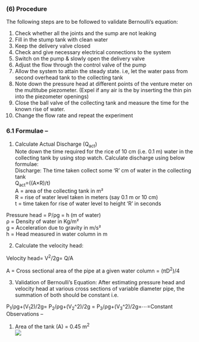 ### (6) Procedure
The following steps are to be followed to validate Bernoulli’s equation:<br>
1.	Check whether all the joints and the sump are not leaking </br>
2.	Fill in the stump tank with clean water</br>
3.	Keep the delivery valve closed</br>
4.	Check and give necessary electrical connections to the system</br>
5.	Switch on the pump & slowly open the delivery valve</br>
6.	Adjust the flow through the control valve of the pump</br>
7.	Allow the system to attain the steady state. i.e, let the water pass from second overhead tank to the collecting tank</br>
8.	Note down the pressure head at different points of the venture meter on the multitube piezometer. (Expel if any air is the by inserting the thin pin into the piezometer openings)</br>
9.	Close the ball valve of the collecting tank and measure the time for the known rise of water.</br>
10.	Change the flow rate and repeat the experiment</br>
### 6.1	Formulae –<br>
1. Calculate Actual Discharge (Q<sub>act</sub>)<br>
Note down the time required for the rice of 10 cm (i.e. 0.1 m) water in the collecting tank by using stop watch. Calculate discharge using below formulae:<br>
Discharge: The time taken collect some ‘R’ cm of water in the collecting tank<br>
Q<sub>act</sub>=((A×R)/t) <br>
A = area of the collecting tank in m² <br>
R = rise of water level taken in meters (say 0.1 m or 10 cm) <br>
t = time taken for rise of water level to height ‘R’ in seconds<br>

Pressure head = P/ρg = h (m of water)<br>
ρ = Density of water in Kg/m² <br>
g = Acceleration due to gravity in m/s² <br>
h = Head measured in water column in m <br>

2. Calculate the velocity head: <br>

Velocity head=  V<sup>2</sup>/2g=  Q/A<br>

A = Cross sectional area of the pipe at a given water column =  (πD<sup>2</sup>)/4<br>

3. Validation of Bernoulli’s Equation:
After estimating pressure head and velocity head at various cross sections of variable diameter pipe, the summation of both should be constant i.e.<br> 

P<sub>1</sub>/ρg+(V<sub>1</sub>2)/2g=  P<sub>2</sub>/ρg+(V<sub>2</sub>^2)/2g  =  P<sub>3</sub>/ρg+(V<sub>3</sub>^2)/2g=⋯=Constant<br>
 Observations –<br>
1. Area of the tank (A) = 0.45 m<sup>2</sup><br>
<img src="(table.png)"><br>
